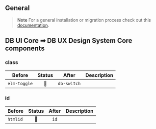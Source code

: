 ## General

> **Note**
> For a general installation or migration process check out this [documentation](https://www.npmjs.com/package/@db-ux/core-components).

## DB UI Core ➡ DB UX Design System Core components

### class

| Before       | Status | After       | Description |
| ------------ | :----: | ----------- | ----------- |
| `elm-toggle` |   🔁   | `db-switch` |             |

### id

| Before   | Status | After | Description |
| -------- | :----: | :---: | ----------- |
| `htmlid` |   🔁   | `id`  |             |
